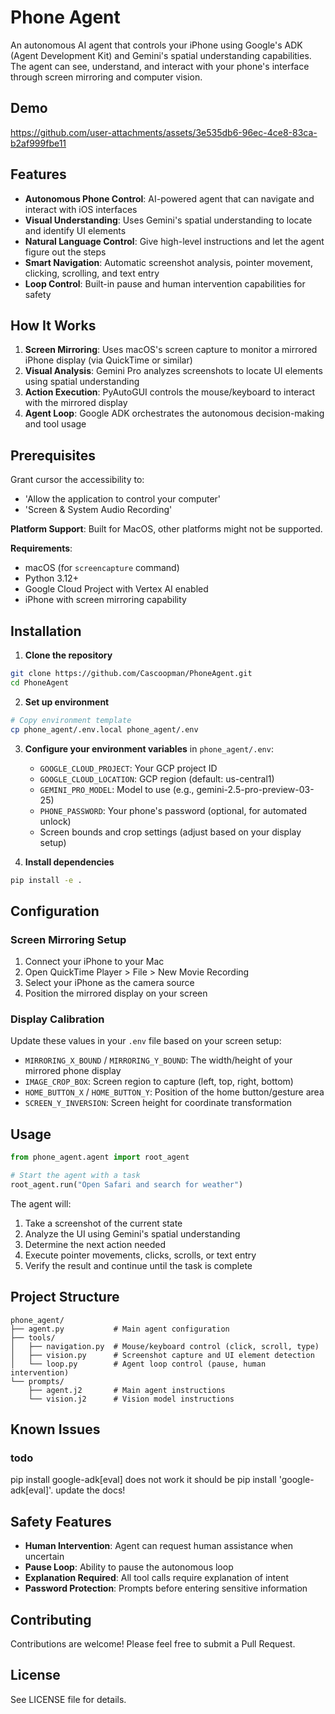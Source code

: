 # Phone Agent

An autonomous AI agent that controls your iPhone using Google's ADK (Agent Development Kit) and Gemini's spatial understanding capabilities. The agent can see, understand, and interact with your phone's interface through screen mirroring and computer vision.

## Demo

https://github.com/user-attachments/assets/3e535db6-96ec-4ce8-83ca-b2af999fbe11


## Features

- **Autonomous Phone Control**: AI-powered agent that can navigate and interact with iOS interfaces
- **Visual Understanding**: Uses Gemini's spatial understanding to locate and identify UI elements
- **Natural Language Control**: Give high-level instructions and let the agent figure out the steps
- **Smart Navigation**: Automatic screenshot analysis, pointer movement, clicking, scrolling, and text entry
- **Loop Control**: Built-in pause and human intervention capabilities for safety

## How It Works

1. **Screen Mirroring**: Uses macOS's screen capture to monitor a mirrored iPhone display (via QuickTime or similar)
2. **Visual Analysis**: Gemini Pro analyzes screenshots to locate UI elements using spatial understanding
3. **Action Execution**: PyAutoGUI controls the mouse/keyboard to interact with the mirrored display
4. **Agent Loop**: Google ADK orchestrates the autonomous decision-making and tool usage

## Prerequisites

Grant cursor the accessibility to:
- 'Allow the application to control your computer'
- 'Screen & System Audio Recording'

**Platform Support**: Built for MacOS, other platforms might not be supported.

**Requirements**:
- macOS (for `screencapture` command)
- Python 3.12+
- Google Cloud Project with Vertex AI enabled
- iPhone with screen mirroring capability

## Installation

1. **Clone the repository**
```sh
git clone https://github.com/Cascoopman/PhoneAgent.git
cd PhoneAgent
```

2. **Set up environment**
```sh
# Copy environment template
cp phone_agent/.env.local phone_agent/.env
```

3. **Configure your environment variables** in `phone_agent/.env`:
   - `GOOGLE_CLOUD_PROJECT`: Your GCP project ID
   - `GOOGLE_CLOUD_LOCATION`: GCP region (default: us-central1)
   - `GEMINI_PRO_MODEL`: Model to use (e.g., gemini-2.5-pro-preview-03-25)
   - `PHONE_PASSWORD`: Your phone's password (optional, for automated unlock)
   - Screen bounds and crop settings (adjust based on your display setup)

4. **Install dependencies**
```sh
pip install -e .
```

## Configuration

### Screen Mirroring Setup

1. Connect your iPhone to your Mac
2. Open QuickTime Player > File > New Movie Recording
3. Select your iPhone as the camera source
4. Position the mirrored display on your screen

### Display Calibration

Update these values in your `.env` file based on your screen setup:

- `MIRRORING_X_BOUND` / `MIRRORING_Y_BOUND`: The width/height of your mirrored phone display
- `IMAGE_CROP_BOX`: Screen region to capture (left, top, right, bottom)
- `HOME_BUTTON_X` / `HOME_BUTTON_Y`: Position of the home button/gesture area
- `SCREEN_Y_INVERSION`: Screen height for coordinate transformation

## Usage

```python
from phone_agent.agent import root_agent

# Start the agent with a task
root_agent.run("Open Safari and search for weather")
```

The agent will:
1. Take a screenshot of the current state
2. Analyze the UI using Gemini's spatial understanding
3. Determine the next action needed
4. Execute pointer movements, clicks, scrolls, or text entry
5. Verify the result and continue until the task is complete

## Project Structure

```
phone_agent/
├── agent.py           # Main agent configuration
├── tools/
│   ├── navigation.py  # Mouse/keyboard control (click, scroll, type)
│   ├── vision.py      # Screenshot capture and UI element detection
│   └── loop.py        # Agent loop control (pause, human intervention)
└── prompts/
    ├── agent.j2       # Main agent instructions
    └── vision.j2      # Vision model instructions
```

## Known Issues

### todo
pip install google-adk[eval] does not work
it should be pip install 'google-adk[eval]'. update the docs!

## Safety Features

- **Human Intervention**: Agent can request human assistance when uncertain
- **Pause Loop**: Ability to pause the autonomous loop
- **Explanation Required**: All tool calls require explanation of intent
- **Password Protection**: Prompts before entering sensitive information

## Contributing

Contributions are welcome! Please feel free to submit a Pull Request.

## License

See LICENSE file for details.
